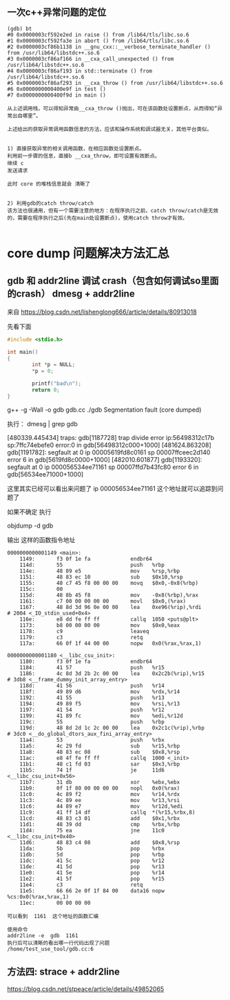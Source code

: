 ## 一次c++异常问题的定位
```
(gdb) bt
#0 0x0000003cf592e2ed in raise () from /lib64/tls/libc.so.6
#1 0x0000003cf592fa3e in abort () from /lib64/tls/libc.so.6
#2 0x0000003cf86b1138 in __gnu_cxx::__verbose_terminate_handler () from /usr/lib64/libstdc++.so.6
#3 0x0000003cf86af166 in __cxa_call_unexpected () from /usr/lib64/libstdc++.so.6
#4 0x0000003cf86af193 in std::terminate () from /usr/lib64/libstdc++.so.6
#5 0x0000003cf86af293 in __cxa_throw () from /usr/lib64/libstdc++.so.6
#6 0x0000000000400e9f in test ()
#7 0x0000000000400f9d in main ()

从上述调用栈，可以得知异常由__cxa_throw ()抛出，可在该函数处设置断点，从而得知“异常出自哪里”。

上述给出的获取异常调用函数信息的方法，应该和操作系统和调试器无关，其他平台类似。


1) 直接获取异常的相关调用函数，在相应函数处设置断点。
利用前一步骤的信息，直接b __cxa_throw，即可设置有效断点。
继续 c 
发送请求 

此时 core 的堆栈信息就会 清晰了


2) 利用gdb的catch throw/catch
该方法也很通用，但有一个需要注意的地方：在程序执行之前，catch throw/catch是无效的，需要在程序执行之后(先在main处设置断点)，使用catch throw才有效。


```

# core dump 问题解决方法汇总

## gdb 和 addr2line 调试 crash（包含如何调试so里面的crash） dmesg + addr2line
来自 https://blog.csdn.net/lishenglong666/article/details/80913018

先看下面
```c++
#include <stdio.h>

int main()
{
        int *p = NULL;
        *p = 0;

        printf("bad\n");
        return 0;
}

```
g++  -g  -Wall  -o  gdb  gdb.cc 
./gdb
Segmentation fault (core dumped)

执行：  dmesg  | grep gdb

[480339.445434] traps: gdb[1187728] trap divide error ip:56498312c17b sp:7ffc74ebefe0 error:0 in gdb[56498312c000+1000]
[481624.863208] gdb[1191782]: segfault at 0 ip 00005619fd8c0161 sp 00007ffceec2d140 error 6 in gdb[5619fd8c0000+1000]
[482010.601877] gdb[1193320]: segfault at 0 ip 000056534ee71161 sp 00007ffd7b43fc80 error 6 in gdb[56534ee71000+1000]

这里其实已经可以看出来问题了 ip 000056534ee71161 这个地址就可以追踪到问题了

如果不确定
执行

objdump -d  gdb

输出 这样的函数指令地址

```
0000000000001149 <main>:
    1149:       f3 0f 1e fa             endbr64 
    114d:       55                      push   %rbp
    114e:       48 89 e5                mov    %rsp,%rbp
    1151:       48 83 ec 10             sub    $0x10,%rsp
    1155:       48 c7 45 f8 00 00 00    movq   $0x0,-0x8(%rbp)
    115c:       00 
    115d:       48 8b 45 f8             mov    -0x8(%rbp),%rax
    1161:       c7 00 00 00 00 00       movl   $0x0,(%rax)
    1167:       48 8d 3d 96 0e 00 00    lea    0xe96(%rip),%rdi        # 2004 <_IO_stdin_used+0x4>
    116e:       e8 dd fe ff ff          callq  1050 <puts@plt>
    1173:       b8 00 00 00 00          mov    $0x0,%eax
    1178:       c9                      leaveq 
    1179:       c3                      retq   
    117a:       66 0f 1f 44 00 00       nopw   0x0(%rax,%rax,1)

0000000000001180 <__libc_csu_init>:
    1180:       f3 0f 1e fa             endbr64 
    1184:       41 57                   push   %r15
    1186:       4c 8d 3d 2b 2c 00 00    lea    0x2c2b(%rip),%r15        # 3db8 <__frame_dummy_init_array_entry>
    118d:       41 56                   push   %r14
    118f:       49 89 d6                mov    %rdx,%r14
    1192:       41 55                   push   %r13
    1194:       49 89 f5                mov    %rsi,%r13
    1197:       41 54                   push   %r12
    1199:       41 89 fc                mov    %edi,%r12d
    119c:       55                      push   %rbp
    119d:       48 8d 2d 1c 2c 00 00    lea    0x2c1c(%rip),%rbp        # 3dc0 <__do_global_dtors_aux_fini_array_entry>
    11a4:       53                      push   %rbx
    11a5:       4c 29 fd                sub    %r15,%rbp
    11a8:       48 83 ec 08             sub    $0x8,%rsp
    11ac:       e8 4f fe ff ff          callq  1000 <_init>
    11b1:       48 c1 fd 03             sar    $0x3,%rbp
    11b5:       74 1f                   je     11d6 <__libc_csu_init+0x56>
    11b7:       31 db                   xor    %ebx,%ebx
    11b9:       0f 1f 80 00 00 00 00    nopl   0x0(%rax)
    11c0:       4c 89 f2                mov    %r14,%rdx
    11c3:       4c 89 ee                mov    %r13,%rsi
    11c6:       44 89 e7                mov    %r12d,%edi
    11c9:       41 ff 14 df             callq  *(%r15,%rbx,8)
    11cd:       48 83 c3 01             add    $0x1,%rbx
    11d1:       48 39 dd                cmp    %rbx,%rbp
    11d4:       75 ea                   jne    11c0 <__libc_csu_init+0x40>
    11d6:       48 83 c4 08             add    $0x8,%rsp
    11da:       5b                      pop    %rbx
    11db:       5d                      pop    %rbp
    11dc:       41 5c                   pop    %r12
    11de:       41 5d                   pop    %r13
    11e0:       41 5e                   pop    %r14
    11e2:       41 5f                   pop    %r15
    11e4:       c3                      retq   
    11e5:       66 66 2e 0f 1f 84 00    data16 nopw %cs:0x0(%rax,%rax,1)
    11ec:       00 00 00 00 

可以看到  1161  这个地址的函数汇编 

使用命令 
addr2line -e  gdb  1161
执行后可以清晰的看出哪一行代码出现了问题
/home/test_use_tool/gdb.cc:6
```


## 方法四: strace + addr2line
https://blog.csdn.net/stpeace/article/details/49852065

